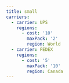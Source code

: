 ```yaml
---
title: small
carriers:
  - carrier: UPS
    regions:
      - cost: '10'
        maxPack: '2'
        region: World
  - carrier: FEDEX
    regions:
      - cost: '5'
        maxPack: '10'
        region: Canada
---
```


